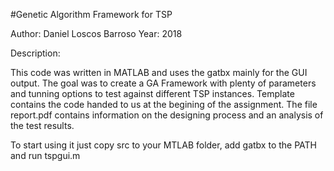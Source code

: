 #Genetic Algorithm Framework for TSP

Author: Daniel Loscos Barroso
Year: 2018

Description:

This code was written in MATLAB and uses the gatbx mainly for the GUI output. The goal was to create a GA Framework with plenty of parameters and tunning options to test against different TSP instances.
Template contains the code handed to us at the begining of the assignment. The file report.pdf contains information on the designing process and an analysis of the test results.

To start using it just copy src to your MTLAB folder, add gatbx to the PATH and run tspgui.m